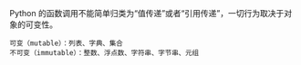 Python 的函数调用不能简单归类为“值传递”或者“引用传递”，一切行为取决于对象的可变性。<br>

    可变（mutable）：列表、字典、集合
    不可变（immutable）：整数、浮点数、字符串、字节串、元组
